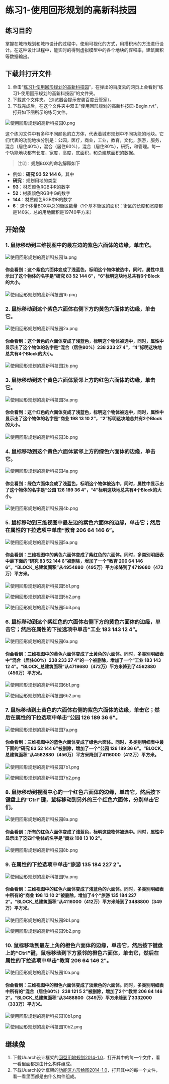# 练习1-使用回形规划的高新科技园

## 练习目的

掌握在城市规划和城市设计的过程中，使用可视化的方式，用搭积木的方法进行设计。在这种设计过程中，能实时的得到虚拟模型中的各个地块的容积率，建筑面积等数据输出。

## 下载并打开文件

1. 单击“[练习1-使用回形规划的高新科技园](http://pan.baidu.com/s/1i4hd9Sp)”，在弹出的百度云的网页上会看到“练习1-使用回形规划的高新科技园”的文件夹。
2. 下载这个文件夹。（浏览器会提示安装百度云管家）。
3. 下载完成后，在这个文件夹中双击"使用回形规划的高新科技园-Begin.rvt"，打开如下图所示的练习文件。

![使用回形规划的高新科技园0.png](/images/使用回形规划的高新科技园/使用回形规划的高新科技园0.png)

这个练习文件中有多种不同颜色的立方体，代表着城市规划中不同功能的地块。它们代表的功能地块分别是：公园，医疗，商业，工业，教育，文化，旅游，服务，混合（居住40%），混合（居住60%），混合（居住80%），研究，和管理。每一个功能地块都有长度，宽度，高度，底面积，和总建筑面积的数据。

> 注明：**规划BOX的命名解释如下**
> 
- 例如：**研究 93 52 144 6**。其中
- **研究**：规划用地的类型
- **93**：材质颜色RGB中R的数字
- **52**：材质颜色RGB中G的数字
- **144**：材质颜色RGB中B的数字
- **6**：这个体量BOX中总的街区数量（1个基本街区的面积：街区的长度和宽度都是140米，总的用地面积是19740平方米）

## 开始做

### 1. 鼠标移动到三维视图中的最左边的紫色六面体的边缘，单击它。

![使用回形规划的高新科技园1a.png](/images/使用回形规划的高新科技园/使用回形规划的高新科技园1a.png)

#### 你会看到：这个紫色六面体变成了浅蓝色，标明这个物体被选中，同时，属性中显示出了这个物体的名字是“研究 83 52 144 6”，“6”标明这块地总共有6个Block的大小。

![使用回形规划的高新科技园1b.png](/images/使用回形规划的高新科技园/使用回形规划的高新科技园1b.png)

### 2. 鼠标移动到这个紫色六面体右侧下方的黄色六面体的边缘，单击它。

![使用回形规划的高新科技园2a.png](/images/使用回形规划的高新科技园/使用回形规划的高新科技园2a.png)

#### 你会看到：这个黄色的六面体变成了浅蓝色，标明这个物体被选中，同时，属性中显示出了这个物体的名字是“混合（居住80%）238 233 27 4”，“4”标明这块地总共有4个Block的大小。

![使用回形规划的高新科技园2b.png](/images/使用回形规划的高新科技园/使用回形规划的高新科技园2b.png)

### 3. 鼠标移动到这个黄色六面体紧邻上方的红色六面体的边缘，单击它。

![使用回形规划的高新科技园3a.png](/images/使用回形规划的高新科技园/使用回形规划的高新科技园3a.png)

#### 你会看到：这个红色的六面体变成了浅蓝色，标明这个物体被选中，同时，属性中显示出了这个物体的名字是“商业 198 13 10 2”，“2”标明这块地总共有2个Block的大小。

![使用回形规划的高新科技园3b.png](/images/使用回形规划的高新科技园/使用回形规划的高新科技园3b.png)

### 4. 鼠标移动到这个黄色六面体紧邻上方的绿色六面体的边缘，单击它。

![使用回形规划的高新科技园4a.png](/images/使用回形规划的高新科技园/使用回形规划的高新科技园4a.png)

#### 你会看到：绿色六面体变成了浅蓝色，标明这个物体被选中，同时，属性中显示出了这个物体的名字是“公园 126 189 36 4”，“4”标明这块地总共有4个Block的大小。

![使用回形规划的高新科技园4b.png](/images/使用回形规划的高新科技园/使用回形规划的高新科技园4b.png)

### 5. 鼠标移动到三维视图中最左边的紫色六面体的边缘，单击它；然后在属性的下拉选项中单击“教育 206 64 146 6”。

![使用回形规划的高新科技园5a.png](/images/使用回形规划的高新科技园/使用回形规划的高新科技园5a.png)

#### 你会看到：三维视图中的紫色六面体变成了紫红色的六面体。同时，多类别明细表中最下面的“研究 83 52 144 6”被删除，增加了一个“教育 206 64 146 6”。“BLOCK_总建筑面积”从4954880（495万）平方米降到了4719680（472万）平方米。

![使用回形规划的高新科技园5b1.png](/images/使用回形规划的高新科技园/使用回形规划的高新科技园5b1.png)

![使用回形规划的高新科技园5b2.png](/images/使用回形规划的高新科技园/使用回形规划的高新科技园5b2.png)

![使用回形规划的高新科技园5b3.png](/images/使用回形规划的高新科技园/使用回形规划的高新科技园5b3.png)

### 6. 鼠标移动到这个紫红色的六面体右侧下方的黄色六面体的边缘，单击它；然后在属性的下拉选项中单击“工业 183 143 12 4”。

![使用回形规划的高新科技园6a.png](/images/使用回形规划的高新科技园/使用回形规划的高新科技园6a.png)

#### 你会看到：三维视图中的黄色六面体变成了土黄色的六面体。同时，多类别明细表中“混合（居住80%）238 233 27 4”的一个被删除，增加了一个“工业 183 143 12 4”。“BLOCK_总建筑面积”从4719680（472万）平方米降到了4562880（456万）平方米。

![使用回形规划的高新科技园6b1.png](/images/使用回形规划的高新科技园/使用回形规划的高新科技园6b1.png)

![使用回形规划的高新科技园6b2.png](/images/使用回形规划的高新科技园/使用回形规划的高新科技园6b2.png)

### 7. 鼠标移动到土黄色的六面体右侧的紫色六面体的边缘，单击它；然后在属性的下拉选项中单击“公园 126 189 36 6”。

![使用回形规划的高新科技园7a.png](/images/使用回形规划的高新科技园/使用回形规划的高新科技园7a.png)

#### 你会看到：三维视图中的蓝色六面体变成了绿色六面体。同时，多类别明细表中最下面的“研究 83 52 144 6”被删除，增加了一个“公园 126 189 36 6”。“BLOCK_总建筑面积”从4562880（456万）平方米降到了4116000（412万）平方米。

![使用回形规划的高新科技园7b1.png](/images/使用回形规划的高新科技园/使用回形规划的高新科技园7b1.png)

![使用回形规划的高新科技园7b2.png](/images/使用回形规划的高新科技园/使用回形规划的高新科技园7b2.png)

### 8. 鼠标移动到视图中心的一个红色六面体的边缘，单击它，然后按下键盘上的“Ctrl”键，鼠标移动到另外的三个红色六面体，分别单击它们。

![使用回形规划的高新科技园8a.png](/images/使用回形规划的高新科技园/使用回形规划的高新科技园8a.png)

#### 你会看到：所有的红色六面体变成了浅蓝色，标明这些物体被选中。同时，属性中显示出了这四个物体的名字是“商业 198 13 10 2”。

![使用回形规划的高新科技园8b.png](/images/使用回形规划的高新科技园/使用回形规划的高新科技园8b.png)

### 9. 在属性的下拉选项中单击“旅游 135 184 227 2”。

![使用回形规划的高新科技园9a.png](/images/使用回形规划的高新科技园/使用回形规划的高新科技园9a.png)

#### 你会看到：三维视图中的红色六面体变成了浅蓝色的六面体。同时，多类别明细表中所有的“商业 198 13 10 2”被删除，增加了4个“旅游 135 184 227 2”。“BLOCK_总建筑面积”从4116000（412万）平方米降到了3488800（349万）平方米。

![使用回形规划的高新科技园9b1.png](/images/使用回形规划的高新科技园/使用回形规划的高新科技园9b1.png)

![使用回形规划的高新科技园9b2.png](/images/使用回形规划的高新科技园/使用回形规划的高新科技园9b2.png)

### 10. 鼠标移动到最左上角的橙色六面体的边缘，单击它，然后按下键盘上的“Ctrl”键，鼠标移动到下方紧邻的橙色六面体，单击它，然后在属性的下拉选项中单击“教育 206 64 146 2”。

![使用回形规划的高新科技园10a.png](/images/使用回形规划的高新科技园/使用回形规划的高新科技园10a.png)

#### 你会看到：三维视图中的橙色六面体变成了淡紫色的六面体。同时，多类别明细表中所有的“混合（居住60%）238 121 5 2”被删除，增加了2个“教育 206 64 146 2”。“BLOCK_总建筑面积”从3488800（349万）平方米降到了3332000（333万）平方米。

![使用回形规划的高新科技园10b1.png](/images/使用回形规划的高新科技园/使用回形规划的高新科技园10b1.png)

![使用回形规划的高新科技园10b2.png](/images/使用回形规划的高新科技园/使用回形规划的高新科技园10b2.png)

## 继续做

1. 下载Uuarch设计框架的[回型用地规划2014-1.0](http://pan.baidu.com/s/1mhJujrE)，打开其中的每一个文件，看一看里面都是由什么构件组成。
2. 下载Uuarch设计框架的[功能区方形绘图2014-1.0](http://pan.baidu.com/s/1kVQxZxX)，打开其中的每一个文件，看一看里面都是由什么构件组成。
